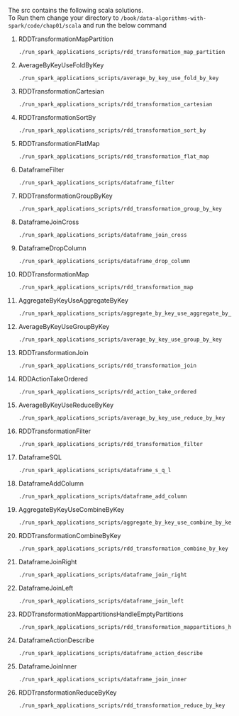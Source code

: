 The src contains the following scala solutions. \
To Run them change your directory to `/book/data-algorithms-with-spark/code/chap01/scala` and run the below command
1. RDDTransformationMapPartition
   ```shell
   ./run_spark_applications_scripts/rdd_transformation_map_partition
   ```
2. AverageByKeyUseFoldByKey
   ```shell
   ./run_spark_applications_scripts/average_by_key_use_fold_by_key
   ```
3. RDDTransformationCartesian
   ```shell
   ./run_spark_applications_scripts/rdd_transformation_cartesian
   ```
4. RDDTransformationSortBy
   ```shell
   ./run_spark_applications_scripts/rdd_transformation_sort_by
   ```
5. RDDTransformationFlatMap
   ```shell
   ./run_spark_applications_scripts/rdd_transformation_flat_map
   ```
6. DataframeFilter
   ```shell
   ./run_spark_applications_scripts/dataframe_filter
   ```
7. RDDTransformationGroupByKey
   ```shell
   ./run_spark_applications_scripts/rdd_transformation_group_by_key
   ```
8. DataframeJoinCross
   ```shell
   ./run_spark_applications_scripts/dataframe_join_cross
   ```
9. DataframeDropColumn
   ```shell
   ./run_spark_applications_scripts/dataframe_drop_column
   ```
10. RDDTransformationMap
    ```shell
    ./run_spark_applications_scripts/rdd_transformation_map
    ```
11. AggregateByKeyUseAggregateByKey
    ```shell
    ./run_spark_applications_scripts/aggregate_by_key_use_aggregate_by_key
    ```
12. AverageByKeyUseGroupByKey
    ```shell
    ./run_spark_applications_scripts/average_by_key_use_group_by_key
    ```
13. RDDTransformationJoin
    ```shell
    ./run_spark_applications_scripts/rdd_transformation_join
    ```
14. RDDActionTakeOrdered
    ```shell
    ./run_spark_applications_scripts/rdd_action_take_ordered
    ```
15. AverageByKeyUseReduceByKey
    ```shell
    ./run_spark_applications_scripts/average_by_key_use_reduce_by_key
    ```
16. RDDTransformationFilter
    ```shell
    ./run_spark_applications_scripts/rdd_transformation_filter
    ```
17. DataframeSQL
    ```shell
    ./run_spark_applications_scripts/dataframe_s_q_l
    ```
18. DataframeAddColumn
    ```shell
    ./run_spark_applications_scripts/dataframe_add_column
    ```
19. AggregateByKeyUseCombineByKey
    ```shell
    ./run_spark_applications_scripts/aggregate_by_key_use_combine_by_key
    ```
20. RDDTransformationCombineByKey
    ```shell
    ./run_spark_applications_scripts/rdd_transformation_combine_by_key
    ```
21. DataframeJoinRight
    ```shell
    ./run_spark_applications_scripts/dataframe_join_right
    ```
22. DataframeJoinLeft
    ```shell
    ./run_spark_applications_scripts/dataframe_join_left
    ```
23. RDDTransformationMappartitionsHandleEmptyPartitions
    ```shell
    ./run_spark_applications_scripts/rdd_transformation_mappartitions_handle_empty_partitions
    ```
24. DataframeActionDescribe
    ```shell
    ./run_spark_applications_scripts/dataframe_action_describe
    ```
25. DataframeJoinInner
    ```shell
    ./run_spark_applications_scripts/dataframe_join_inner
    ```
26. RDDTransformationReduceByKey
    ```shell
    ./run_spark_applications_scripts/rdd_transformation_reduce_by_key
    ```